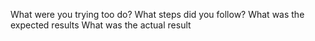 What were you trying too do?
What steps did you follow?
What was the expected results
What was the actual result
